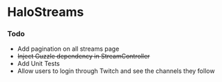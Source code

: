 # HaloStreams

### Todo
* Add pagination on all streams page
* ~~Inject Guzzle dependency in StreamController~~
* Add Unit Tests
* Allow users to login through Twitch and see the channels they follow
